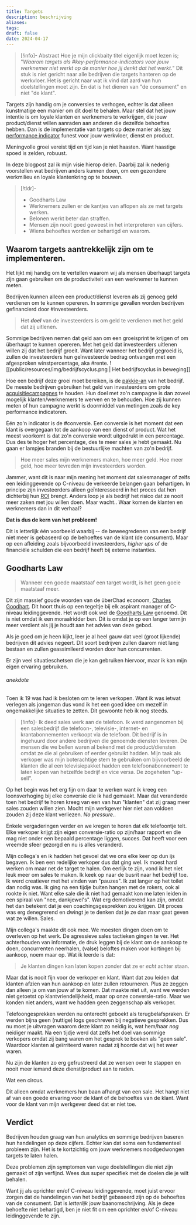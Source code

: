 ```yaml
---
title: Targets
description: beschrijving
aliases: 
tags: 
draft: false
date: 2024-04-17
---
```

> [!info]- Abstract 
> Hoe je mijn clickbaity titel eigenlijk moet lezen is; "*Waarom targets als #key-performance-indicators voor jouw werknemer niet werkt op de manier hoe jij denkt dat het werkt.*" Dit stuk is niet gericht naar alle bedrijven die targets hanteren op de werkvloer. Het is gericht naar wat ik vind dat aard van hun doelstellingen moet zijn. En dat is het dienen van "de consument" en niet "de klant".

Targets zijn handig om je conversies te verhogen, echter is dat alleen kunstmatige een manier om dit doel te behalen. Maar stel dat het jouw intentie is om loyale klanten en werknemers te verkrijgen, die jouw product/dienst willen aanraden aan anderen die dezelfde behoeftes hebben. Dan is de implementatie van targets op deze manier als <a href="https://www.marketingtermen.nl/begrip/key-performance-indicator" title="Definitie: Key Performance Indicator" alt="Definitie: Key Perfomance Indicator" target="_blank">key performance indicator</a> funest voor jouw werkvloer, dienst en product.

Meningvolle groei vereist tijd en tijd kan je niet haasten. Want haastige spoed is zelden, robuust.

In deze blogpost zal ik mijn visie hierop delen. Daarbij zal ik nederig voorstellen wat bedrijven anders kunnen doen, om een gezondere werkmilieu en loyale klantenkring op te bouwen. 

> [!tldr]-
> - Goodharts Law
> - Werknemers zullen er de kantjes van aflopen als ze met targets werken.
> - Belonen werkt beter dan straffen.
> - Mensen zijn nooit goed geweest in het interpreteren van cijfers.
> - Wiens behoeftes worden er behartigd en waarom.

## Waarom targets aantrekkelijk zijn om te implementeren.
Het lijkt mij handig om te vertellen waarom wij als mensen überhaupt targets zijn gaan gebruiken om de productiviteit van een werknemer te kunnen meten. 

Bedrijven kunnen alleen een product/dienst leveren als zij genoeg geld verdienen om te kunnen opereren. In sommige gevallen worden bedrijven gefinancierd door #investeerders. 

> Het ***doel*** van de investeerders is om geld te verdienen met het geld dat zij uitlenen. 

Sommige bedrijven nemen dat geld aan om een groeisprint te krijgen of om überhaupt te kunnen opereren. Met het geld dat investeerders uitlenen willen zij dat het bedrijf groeit. Want later wanneer het bedrijf gegroeid is, zullen de investeerders hun geïnvesteerde bedrag ontvangen met een afgesproken winstpercentage, aka #rente. 
![[public/resources/img/bedrijfscyclus.png | Het bedrijfscyclus in beweging]]

Hoe een bedrijf deze groei moet bereiken, is de <a href="https://nl.wikipedia.org/wiki/Pakkie-an" title="Een kleine funfact" alt="Een kleine funfact" target="_blank">pakkie-an</a> van het bedrijf. De meeste bedrijven gebruiken het geld van investeerders om grote <a href="https://www.marketingtermen.nl/begrip/acquisitie" title="Definitie: acquisitie" alt="Definitie: acquisitie" target="_blank">acquisitiecampagnes</a> te houden. Hun doel met zo'n campagne is dan zoveel mogelijk klanten/werknemers te werven en te behouden. Hoe zij kunnen meten of hun campagne werkt is doormiddel van metingen zoals de key performance indicatoren.

Één zo'n indicator is de #conversie. Een conversie is het moment dat een klant is overgegaan tot de aankoop van een dienst of product. Wat het meest voorkomt is dat zo'n conversie wordt uitgedrukt in een percentage. Dus des te hoger het percentage, des te meer sales je hebt gemaakt. Nu gaan er lampjes branden bij de bestuurlijke machten van zo'n bedrijf. 

>Hoe meer sales mijn werknemers maken, hoe meer geld. Hoe meer geld, hoe meer tevreden mijn investeerders worden.

Jammer, want dit is naar mijn mening het moment dat salesmanager of zelfs een leidinggevende op C-niveau de verkeerde belangen gaan behartigen. In principe zijn investeerders alleen geïnteresseerd in het proces dat hen dichterbij hun <a href="https://nl.wikipedia.org/wiki/Return_on_investment" title="definitie: Return on Investment" target="_blank">ROI</a> brengt. Anders loop je als bedrijf het risico dat ze nooit meer zaken met jou willen doen. Maar wacht.. Waar komen de klanten en werknemers dan in dit verhaal? 

**Dat is dus de kern van het probleem!**

Dit is letterlijk één voorbeeld waarbij -- de beweegredenen van een bedrijf niet meer is gebaseerd op de behoeftes van de klant (de consument). Maar op een afleiding zoals bijvoorbeeld investeerders, *higher ups* of de financiële schulden die een bedrijf heeft bij externe instanties.

## Goodharts Law

>Wanneer een goede maatstaaf een target wordt, is het geen goeie maatstaaf meer.

Dit zijn massief goude woorden van de überChad econoom, <a href="https://en.wikipedia.org/wiki/Charles_Goodhart" title="Wikipagina over Charles Goodhart" alt="Wikipagina over Charles Goodhart" target="_blank">Charles Goodhart</a>. Dit hoort thuis op een tegeltje bij elk aspirant manager of C-niveau leidinggevende. Het wordt ook wel de <a href="https://en.wikipedia.org/wiki/Goodhart%27s_law" target="_blank" title="Wikipagina over Goodharts Law (Engels)">Goodharts Law</a> genoemd. Dit is niet omdat ik een moraalridder ben. Dit is omdat je op een langer termijn meer verdient als jij je houdt aan het advies van deze gebod.

Als je goed om je heen kijkt, leer je al heel gauw dat veel (groot lijkende) bedrijven dit advies negeert. Dit soort bedrijven zullen daarom niet lang bestaan en zullen geassimileerd worden door hun concurrenten. 

Er zijn veel situatieschetsen die je kan gebruiken hiervoor, maar ik kan mijn eigen ervaring gebruiken. 

###### anekdote

Toen ik 19 was had ik besloten om te leren verkopen. Want ik was ietwat verlegen als jongeman dus vond ik het een goed idee om mezelf in ongemakkelijke situaties te zetten. Dit gewoonte heb ik nog steeds. 

> [!info]- Ik deed sales werk aan de telefoon.
> Ik werd aangenomen bij een salesbedrijf die telefoon-, televisie-, internet- en krantabonnementen verkoopt via de telefoon. Dit bedrijf is in ingehuurd door andere bedrijven die genoemde diensten leveren. De mensen die we bellen waren al bekend met de product/diensten omdat ze die al gebruiken of eerder gebruikt hadden. Mijn taak als verkoper was mijn boterachtige stem te gebruiken om bijvoorbeeld de klanten die al een televisiepakket hadden een telefoonabonnement te laten kopen van hetzelfde bedrijf en vice versa. De zogeheten "up-sell".

Op het begin was het erg fijn om daar te werken want ik kreeg een loonsverhoging bij elke conversie die ik had gemaakt. Maar dat veranderde toen het bedrijf te horen kreeg van een van hun "klanten" dat zij graag meer sales zouden willen zien. Mocht mijn werkgever hier niet aan voldoen zouden zij deze klant verliezen. *No pressure..*

Enkele vergaderingen verder en we kregen te horen dat elk telefoontje telt. Elke verkoper krijgt zijn eigen conversie-ratio op zijn/haar rapport en die mag niet onder een bepaald percentage liggen, succes. Dat heeft voor een vreemde sfeer gezorgd en nu is alles veranderd.

Mijn collega's en ik hadden het gevoel dat we ons elke keer op dun ijs begaven. Ik ben een redelijke verkoper dus dat ging wel. Ik moest hard werken om maar net de target te halen. Om eerlijk te zijn, vond ik het niet leuk meer om sales te maken. Ik keek op naar de busrit naar het bedrijf toe. Ik werd creatiever met het vinden van "pauzes". Ik zat langer op het toilet dan nodig was. Ik ging na een tijdje buiten hangen met de rokers, ook al rookte ik niet. Want elke sale die ik niet had gemaakt kon me laten leiden in een spiraal van "nee, dankjewel's". Wat erg demotiverend kan zijn, omdat het dan betekent dat je een coachingsgesprekken zou krijgen. Dit proces was erg denegrerend en dwingt je te denken dat je ze dan maar gaat geven wat ze willen. Sales.

Mijn collega's maakte dit ook mee. We moesten dingen doen om te overleven op het werk. De agressieve sales tactieken gingen te ver. Het achterhouden van informatie, de druk leggen bij de klant om de aankoop te doen, concurrenten neerhalen, (valse) beloftes maken voor kortingen bij aankoop, noem maar op. Wat ik leerde is dat:

> Je klanten dingen kan laten kopen zonder dat ze er *echt* achter staan. 
 
Maar dat is nooit fijn voor de verkoper en klant. Want dat zou leiden dat klanten afzien van hun aankoop en later zullen retourneren. Plus ze zeggen dan alleen ja om van jouw af te komen. Dat maakte niet uit, want we werden niet getoetst op klantvriendelijkheid, maar op onze conversie-ratio. Maar we konden niet anders, want we hadden geen zeggenschap als verkoper.

Telefoongesprekken werden nu onterecht geboekt als terugbelafspraken. Er werden bijna geen (nuttige) logs geschreven bij negatieve gesprekken. Dus nu moet je uitvragen waarom deze klant zo neidig is, wat hem/haar *nog* neidiger maakt. Na een tijdje werd dat zelfs het doel van sommige verkopers omdat zij bang waren om het gesprek te boeken als "geen sale". Waardoor klanten al geïrriteerd waren nadat zij hoorde dat wij het *weer* waren. 

Nu zijn de klanten zo erg gefrustreerd dat ze wensen over te stappen en nooit meer iemand deze dienst/product aan te raden. 

Wat een circus. 

Dit alleen omdat werknemers hun baan afhangt van een sale. Het hangt niet af van een goede ervaring voor de klant of de behoeftes van de klant. Want voor de klant van mijn werkgever deed dat er niet toe.

## Verdict

Bedrijven houden graag van hun analytics en sommige bedrijven baseren hun handelingen op deze cijfers. Echter kan dat soms een fundamenteel probleem zijn. Het is te kortzichtig om jouw werknemers noodgedwongen targets te laten halen. 

Deze problemen zijn symptomen van vage doelstellingen die niet zijn gemaakt of zijn verfijnd. Wees dus super specifiek met de doelen die je wilt behalen.

Want jij als oprichter en/of C-niveau leidinggevende, moet juist ervoor zorgen dat de handelingen van het bedrijf gebaseerd zijn op de behoeftes van de consument. Dat is *letterlijk* jouw baanomschrijving. Als je deze behoefte niet behartigd, ben je niet fit om een oprichter en/of C-niveau leidinggevende te zijn.
